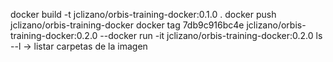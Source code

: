 docker build -t jclizano/orbis-training-docker:0.1.0 .
docker push jclizano/orbis-training-docker
docker tag 7db9c916bc4e jclizano/orbis-training-docker:0.2.0
--docker run -it jclizano/orbis-training-docker:0.2.0 ls --l -> listar carpetas de la imagen